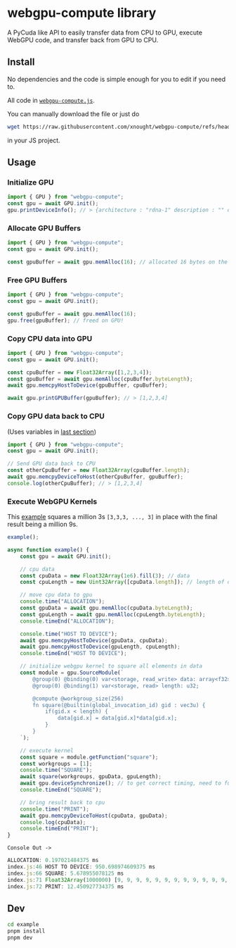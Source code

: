 # webgpu-compute library 

A PyCuda like API to easily transfer data from CPU to GPU, execute WebGPU code, and transfer back from GPU to CPU.


## Install

No dependencies and the code is simple enough for you to edit if you need to.

All code in [`webgpu-compute.js`](webgpu-compute.js).

You can manually download the file or just do

```bash
wget https://raw.githubusercontent.com/xnought/webgpu-compute/refs/heads/main/webgpu-compute.js 
```

in your JS project.

## Usage

### Initialize GPU

```js
import { GPU } from "webgpu-compute";
const gpu = await GPU.init(); 
gpu.printDeviceInfo(); // > {architecture : "rdna-1" description : "" device : "" vendor : "amd"}
```

### Allocate GPU Buffers

```js
import { GPU } from "webgpu-compute";
const gpu = await GPU.init(); 

const gpuBuffer = await gpu.memAlloc(16); // allocated 16 bytes on the GPU
```

### Free GPU Buffers

```js
import { GPU } from "webgpu-compute";
const gpu = await GPU.init(); 

const gpuBuffer = await gpu.memAlloc(16);
gpu.free(gpuBuffer); // freed on GPU!
```

### Copy CPU data into GPU

```js
import { GPU } from "webgpu-compute";
const gpu = await GPU.init(); 

const cpuBuffer = new Float32Array([1,2,3,4]);
const gpuBuffer = await gpu.memAlloc(cpuBuffer.byteLength); 
await gpu.memcpyHostToDevice(gpuBuffer, cpuBuffer);

await gpu.printGPUBuffer(gpuBuffer); // > [1,2,3,4]
```

### Copy GPU data back to CPU 

(Uses variables in [last section](#copy-cpu-data-into-gpu))

```js
import { GPU } from "webgpu-compute";
const gpu = await GPU.init(); 

// Send GPU data back to CPU
const otherCpuBuffer = new Float32Array(cpuBuffer.length);
await gpu.memcpyDeviceToHost(otherCpuBuffer, gpuBuffer);
console.log(otherCpuBuffer); // > [1,2,3,4]
```

### Execute WebGPU Kernels 

This [example](./example/index.js) squares a million 3s `[3,3,3, ..., 3]` in place with the final result being a million 9s.

```js
example();

async function example() {
	const gpu = await GPU.init();

	// cpu data
	const cpuData = new Float32Array(1e6).fill(3); // data
	const cpuLength = new Uint32Array([cpuData.length]); // length of data

	// move cpu data to gpu
	console.time("ALLOCATION");
	const gpuData = await gpu.memAlloc(cpuData.byteLength);
	const gpuLength = await gpu.memAlloc(cpuLength.byteLength);
	console.timeEnd("ALLOCATION");

	console.time("HOST TO DEVICE");
	await gpu.memcpyHostToDevice(gpuData, cpuData);
	await gpu.memcpyHostToDevice(gpuLength, cpuLength);
	console.timeEnd("HOST TO DEVICE");

	// initialize webgpu kernel to square all elements in data
	const module = gpu.SourceModule(`
		@group(0) @binding(0) var<storage, read_write> data: array<f32>;
		@group(0) @binding(1) var<storage, read> length: u32;

		@compute @workgroup_size(256)
		fn square(@builtin(global_invocation_id) gid : vec3u) {
			if(gid.x < length) {
				data[gid.x] = data[gid.x]*data[gid.x];
			}
		}
	`);

	// execute kernel
	const square = module.getFunction("square");
	const workgroups = [1];
	console.time("SQUARE");
	await square(workgroups, gpuData, gpuLength);
	await gpu.deviceSynchronize(); // to get correct timing, need to function to execute now
	console.timeEnd("SQUARE");

	// bring result back to cpu
	console.time("PRINT");
	await gpu.memcpyDeviceToHost(cpuData, gpuData);
	console.log(cpuData); 
	console.timeEnd("PRINT");
}
```

`Console Out ->`

```js
ALLOCATION: 0.197021484375 ms
index.js:46 HOST TO DEVICE: 950.698974609375 ms
index.js:66 SQUARE: 5.678955078125 ms
index.js:71 Float32Array(1000000) [9, 9, 9, 9, 9, 9, 9, 9, 9, 9, 9, 9, 9, 9, 9, 9, 9, 9, 9, 9, 9, 9, 9, 9, 9, 9, 9, 9, 9, 9, 9, 9, 9, 9, 9, 9, 9, 9, 9, 9, 9, 9, 9, 9, 9, 9, 9, 9, 9, 9, 9, 9, 9, 9, 9, 9, 9, 9, 9, 9, 9, 9, 9, 9, 9, 9, 9, 9, 9, 9, 9, 9, 9, 9, 9, 9, 9, 9, 9, 9, 9, 9, 9, 9, 9, 9, 9, 9, 9, 9, 9, 9, 9, 9, 9, 9, 9, 9, 9, 9, …]
index.js:72 PRINT: 12.450927734375 ms
```


## Dev

```bash
cd example
pnpm install
pnpm dev
```
